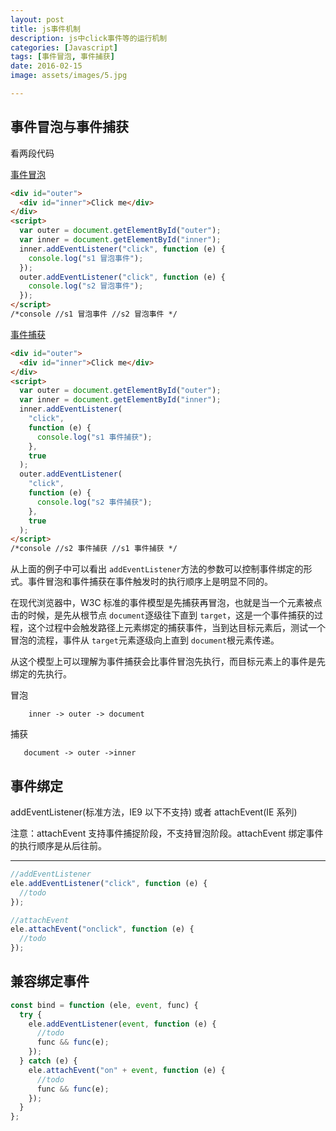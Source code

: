 ```yaml
---
layout: post
title: js事件机制
description: js中click事件等的运行机制
categories: [Javascript]
tags: [事件冒泡, 事件捕获]
date: 2016-02-15
image: assets/images/5.jpg

---
```


## 事件冒泡与事件捕获

看两段代码

[事件冒泡](https://codepen.io/notcold/pen/XyjvzK)

```html
<div id="outer">
  <div id="inner">Click me</div>
</div>
<script>
  var outer = document.getElementById("outer");
  var inner = document.getElementById("inner");
  inner.addEventListener("click", function (e) {
    console.log("s1 冒泡事件");
  });
  outer.addEventListener("click", function (e) {
    console.log("s2 冒泡事件");
  });
</script>
/*console //s1 冒泡事件 //s2 冒泡事件 */
```

[事件捕获](https://codepen.io/notcold/pen/BGLXrM)

```html
<div id="outer">
  <div id="inner">Click me</div>
</div>
<script>
  var outer = document.getElementById("outer");
  var inner = document.getElementById("inner");
  inner.addEventListener(
    "click",
    function (e) {
      console.log("s1 事件捕获");
    },
    true
  );
  outer.addEventListener(
    "click",
    function (e) {
      console.log("s2 事件捕获");
    },
    true
  );
</script>
/*console //s2 事件捕获 //s1 事件捕获 */
```

从上面的例子中可以看出 `addEventListener`方法的参数可以控制事件绑定的形式。事件冒泡和事件捕获在事件触发时的执行顺序上是明显不同的。

   <!-- more -->

在现代浏览器中，W3C 标准的事件模型是先捕获再冒泡，也就是当一个元素被点击的时候，是先从根节点 `document`逐级往下直到 `target`，这是一个事件捕获的过程，这个过程中会触发路径上元素绑定的捕获事件，当到达目标元素后，测试一个冒泡的流程，事件从 `target`元素逐级向上直到 `document`根元素传递。
  
 从这个模型上可以理解为事件捕获会比事件冒泡先执行，而目标元素上的事件是先绑定的先执行。

冒泡

```
    inner -> outer -> document
```

捕获

```
   document -> outer ->inner
```

## 事件绑定

addEventListener(标准方法，IE9 以下不支持) 或者 attachEvent(IE 系列)

注意：attachEvent 支持事件捕捉阶段，不支持冒泡阶段。attachEvent 绑定事件的执行顺序是从后往前。

---

```js
//addEventListener
ele.addEventListener("click", function (e) {
  //todo
});

//attachEvent
ele.attachEvent("onclick", function (e) {
  //todo
});
```

## 兼容绑定事件

```js
const bind = function (ele, event, func) {
  try {
    ele.addEventListener(event, function (e) {
      //todo
      func && func(e);
    });
  } catch (e) {
    ele.attachEvent("on" + event, function (e) {
      //todo
      func && func(e);
    });
  }
};
```
